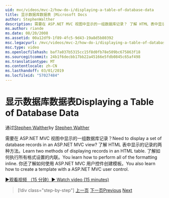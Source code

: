 ```yaml
---
uid: mvc/videos/mvc-2/how-do-i/displaying-a-table-of-database-data
title: 显示数据库数据表 |Microsoft Docs
author: StephenWalther
description: 需要在 ASP.NET MVC 视图中显示的一组数据库记录？ 了解 HTML 表中显示的记录的两种方法。 了解如何执行所有 t...
ms.author: riande
ms.date: 08/20/2008
ms.assetid: 00a12df9-1f89-4fc5-9d43-19a8d5b80392
msc.legacyurl: /mvc/videos/mvc-2/how-do-i/displaying-a-table-of-database-data
msc.type: video
ms.openlocfilehash: baf7a037b5315cc15f8d0fb78e509bc675863f18
ms.sourcegitcommit: 24b1f6decbb17bb22a45166e5fdb0845c65af498
ms.translationtype: MT
ms.contentlocale: zh-CN
ms.lasthandoff: 03/01/2019
ms.locfileid: "57027484"
---
```

<a name="displaying-a-table-of-database-data"></a><span data-ttu-id="d3dde-105">显示数据库数据表</span><span class="sxs-lookup"><span data-stu-id="d3dde-105">Displaying a Table of Database Data</span></span>
====================
<span data-ttu-id="d3dde-106">通过[Stephen Walther](https://github.com/StephenWalther)</span><span class="sxs-lookup"><span data-stu-id="d3dde-106">by [Stephen Walther](https://github.com/StephenWalther)</span></span>

<span data-ttu-id="d3dde-107">需要在 ASP.NET MVC 视图中显示的一组数据库记录？</span><span class="sxs-lookup"><span data-stu-id="d3dde-107">Need to display a set of database records in an ASP.NET MVC view?</span></span> <span data-ttu-id="d3dde-108">了解 HTML 表中显示的记录的两种方法。</span><span class="sxs-lookup"><span data-stu-id="d3dde-108">Learn two methods of displaying records in an HTML table.</span></span> <span data-ttu-id="d3dde-109">了解如何执行所有格式设置的内联。</span><span class="sxs-lookup"><span data-stu-id="d3dde-109">You learn how to perform all of the formatting inline.</span></span> <span data-ttu-id="d3dde-110">你还了解如何使用 ASP.NET MVC 用户控件创建模板。</span><span class="sxs-lookup"><span data-stu-id="d3dde-110">You also learn how to create a template with a ASP.NET MVC user control.</span></span>

[<span data-ttu-id="d3dde-111">&#9654;观看视频 （15 分钟）</span><span class="sxs-lookup"><span data-stu-id="d3dde-111">&#9654; Watch video (15 minutes)</span></span>](https://channel9.msdn.com/Blogs/ASP-NET-Site-Videos/displaying-a-table-of-database-data)

> [!div class="step-by-step"]
> <span data-ttu-id="d3dde-112">[上一页](creating-model-classes-with-linq-to-sql.md)
> [下一页](what-is-aspnet-mvc-80-minute-technical-video-for-developers-building-nerddinner.md)</span><span class="sxs-lookup"><span data-stu-id="d3dde-112">[Previous](creating-model-classes-with-linq-to-sql.md)
[Next](what-is-aspnet-mvc-80-minute-technical-video-for-developers-building-nerddinner.md)</span></span>
